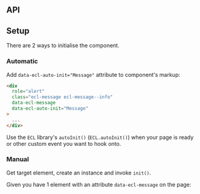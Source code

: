 ## API

<MessageJSDoc />

## Setup

There are 2 ways to initialise the component.

### Automatic

Add `data-ecl-auto-init="Message"` attribute to component's markup:

```html
<div
  role="alert"
  class="ecl-message ecl-message--info"
  data-ecl-message
  data-ecl-auto-init="Message"
>
  ...
</div>
```

Use the `ECL` library's `autoInit()` (`ECL.autoInit()`) when your page is ready or other custom event you want to hook onto.

### Manual

Get target element, create an instance and invoke `init()`.

Given you have 1 element with an attribute `data-ecl-message` on the page:

